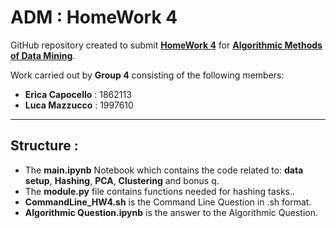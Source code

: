 # ADM : HomeWork 4

GitHub repository created to submit **[HomeWork 4](https://github.com/lucamaiano/ADM/tree/master/2022/Homework_4)** for [**Algorithmic Methods of Data Mining**](http://aris.me/index.php/data-mining-ds-2022).

Work carried out by **Group 4** consisting of the following members:

- **Erica Capocello** : 1862113
- **Luca Mazzucco** : 1997610

------------------------------------------

## Structure :

- The **main.ipynb** Notebook which contains the code related to: **data setup**, **Hashing**, **PCA**, **Clustering** and bonus q.
- The **module.py** file contains functions needed for hashing tasks..
- **CommandLine_HW4.sh** is the Command Line Question in .sh format.
- **Algorithmic Question.ipynb** is the answer to the Algorithmic Question.
